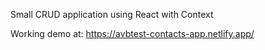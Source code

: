 Small CRUD application using React with Context

Working demo at: https://avbtest-contacts-app.netlify.app/
